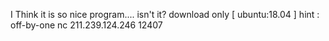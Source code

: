 I Think it is so nice program.... isn't it?
download
only \[ ubuntu:18.04 ]
hint : off-by-one
nc 211.239.124.246 12407